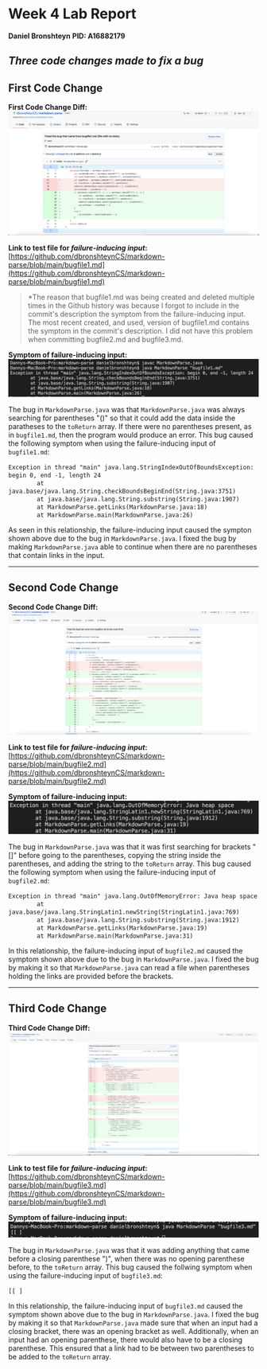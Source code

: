 # Week 4 Lab Report 
**Daniel Bronshteyn**
**PID: A16882179**

## *Three code changes made to fix a bug*


## First Code Change

**First Code Change Diff:**
![First Code Change Diff](Week4ImagesFolder/Fixbugfile1.png)

**Link to test file for *failure-inducing input*:** [https://github.com/dbronshteynCS/markdown-parse/blob/main/bugfile1.md](https://github.com/dbronshteynCS/markdown-parse/blob/main/bugfile1.md)

>*The reason that bugfile1.md was being created and deleted multiple times in the Github history was because I forgot to include in the commit's description the symptom from the failure-inducing input. The most recent created, and used, version of bugfile1.md contains the symptom in the commit's description. I did not have this problem when committing bugfile2.md and bugfile3.md. 

**Symptom of failure-inducing input:**
![Symptom1](Week4ImagesFolder/Symptombugfile1.png)

The bug in `MarkdownParse.java` was that `MarkdownParse.java` was always searching for parentheses "()" so that it could add the data inside the paratheses to the `toReturn` array. If there were no parentheses present, as in `bugfile1.md`, then the program would produce an error. This bug caused the following symptom when using the failure-inducing input of `bugfile1.md`:
```
Exception in thread "main" java.lang.StringIndexOutOfBoundsException: begin 0, end -1, length 24
        at java.base/java.lang.String.checkBoundsBeginEnd(String.java:3751)
        at java.base/java.lang.String.substring(String.java:1907)
        at MarkdownParse.getLinks(MarkdownParse.java:18)
        at MarkdownParse.main(MarkdownParse.java:26)
```
As seen in this relationship, the failure-inducing input caused the sympton shown above due to the bug in `MarkdownParse.java`. I fixed the bug by making `MarkdownParse.java` able to continue when there are no parentheses that contain links in the input.

---

## Second Code Change

**Second Code Change Diff:**
![Second Code Change Diff](Week4ImagesFolder/Fixbugfile2.png)

**Link to test file for *failure-inducing input*:** [https://github.com/dbronshteynCS/markdown-parse/blob/main/bugfile2.md](https://github.com/dbronshteynCS/markdown-parse/blob/main/bugfile2.md)

**Symptom of failure-inducing input:**
![Symptom2](Week4ImagesFolder/Symptombugfile2.png)

The bug in `MarkdownParse.java` was that it was first searching for brackets "[]" before going to the parentheses, copying the string inside the parentheses, and adding the string to the `toReturn` array. This bug caused the following symptom when using the failure-inducing input of `bugfile2.md`:
```
Exception in thread "main" java.lang.OutOfMemoryError: Java heap space
        at java.base/java.lang.StringLatin1.newString(StringLatin1.java:769)
        at java.base/java.lang.String.substring(String.java:1912)
        at MarkdownParse.getLinks(MarkdownParse.java:19)
        at MarkdownParse.main(MarkdownParse.java:31)
```
In this relationship, the failure-inducing input of `bugfile2.md` caused the symptom shown above due to the bug in `MarkdownParse.java`. I fixed the bug by making it so that `MarkdownParse.java` can read a file when parentheses holding the links are provided before the brackets. 

---

## Third Code Change

**Third Code Change Diff:**
![Third Code Change Diff](Week4ImagesFolder/Fixbugfile3.png)

**Link to test file for *failure-inducing input*:** [https://github.com/dbronshteynCS/markdown-parse/blob/main/bugfile3.md](https://github.com/dbronshteynCS/markdown-parse/blob/main/bugfile3.md)

**Symptom of failure-inducing input:**
![Symptom3](Week4ImagesFolder/Symptombugfile3.png)

The bug in `MarkdownParse.java` was that it was adding anything that came before a closing parenthese ")", when there was no opening parenthese before, to the `toReturn` array. This bug caused the follwing symptom when using the failure-inducing input of `bugfile3.md`:
```
[[ ]
```
In this relationship, the failure-inducing input of `bugfile3.md` caused the symptom shown above due to the bug in `MarkdownParse.java`. I fixed the bug by making it so that `MarkdownParse.java` made sure that when an input had a closing bracket, there was an opening bracket as well. Additionally, when an input had an opening parenthese, there would also have to be a closing parenthese. This ensured that a link had to be between two parentheses to be added to the `toReturn` array. 

